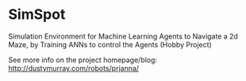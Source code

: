 # SimSpot
Simulation Environment for Machine Learning Agents to Navigate a 2d Maze, by Training ANNs to control the Agents (Hobby Project)

See more info on the project homepage/blog: http://dustymurray.com/robots/prjanna/
